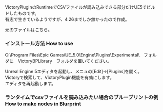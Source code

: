 VictoryPluginのRuntimeでCSVファイルが読み込みできる部分だけUE5でビルドしたものです。  
有志で生きているようですが、4.26までしか無かったので作成。  

元のファイルはこちら。　

### インストール方法 How to use
C:\Program Files\Epic Games\UE_5.0\Engine\Plugins\Experimental\　フォルダに　VictoryBPLibrary　フォルダを置いてください。

Unreal Engine 5エディタを起動し、メニュの[Edit]→[Plugins]を開く。  
Victoryで検索して、VictoryPlugin機能を有効にします。  
エディタを再起動します。

### ランタイムでcsvファイルを読み込みたい場合のブループリントの例　How to make nodes in Blurprint
